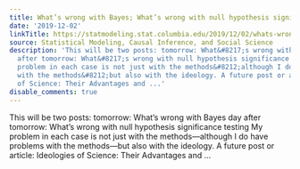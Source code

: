 ```yaml
---
title: What’s wrong with Bayes; What’s wrong with null hypothesis significance testing
date: '2019-12-02'
linkTitle: https://statmodeling.stat.columbia.edu/2019/12/02/whats-wrong-with-bayes-whats-wrong-with-null-hypothesis-significance-testing/
source: Statistical Modeling, Causal Inference, and Social Science
description: 'This will be two posts: tomorrow: What&#8217;s wrong with Bayes day
  after tomorrow: What&#8217;s wrong with null hypothesis significance testing My
  problem in each case is not just with the methods&#8212;although I do have problems
  with the methods&#8212;but also with the ideology. A future post or article: Ideologies
  of Science: Their Advantages and ...'
disable_comments: true
---
```

This will be two posts: tomorrow: What&#8217;s wrong with Bayes day after tomorrow: What&#8217;s wrong with null hypothesis significance testing My problem in each case is not just with the methods&#8212;although I do have problems with the methods&#8212;but also with the ideology. A future post or article: Ideologies of Science: Their Advantages and ...